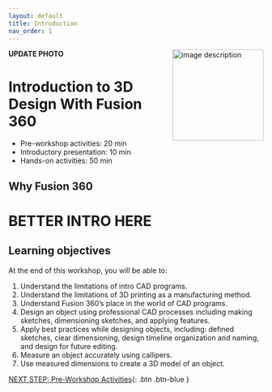 ```yaml
---
layout: default
title: Introduction 
nav_order: 1
---
```

**UPDATE PHOTO**
<img src="images/WORKSHOP-LOGO-HERE.png" style="float:right;width:180px;" alt="image description">

# Introduction to 3D Design With Fusion 360

- Pre-workshop activities: 20 min 
- Introductory presentation: 10 min
- Hands-on activities: 50 min

## Why Fusion 360

# **BETTER INTRO HERE**

## Learning objectives

At the end of this workshop, you will be able to:

1.  Understand the limitations of intro CAD programs.
2.  Understand the limitations of 3D printing as a manufacturing method.
3.  Understand Fusion 360’s place in the world of CAD programs.
4.  Design an object using professional CAD processes including making sketches, dimensioning sketches, and applying features.
5.  Apply best practices while designing objects, including: defined sketches, clear dimensioning, design timeline organization and naming, and design for future editing.
6.  Measure an object accurately using callipers.
7.  Use measured dimensions to create a 3D model of an object.
 
[NEXT STEP: Pre-Workshop Activities](pre-workshop.html){: .btn .btn-blue }
